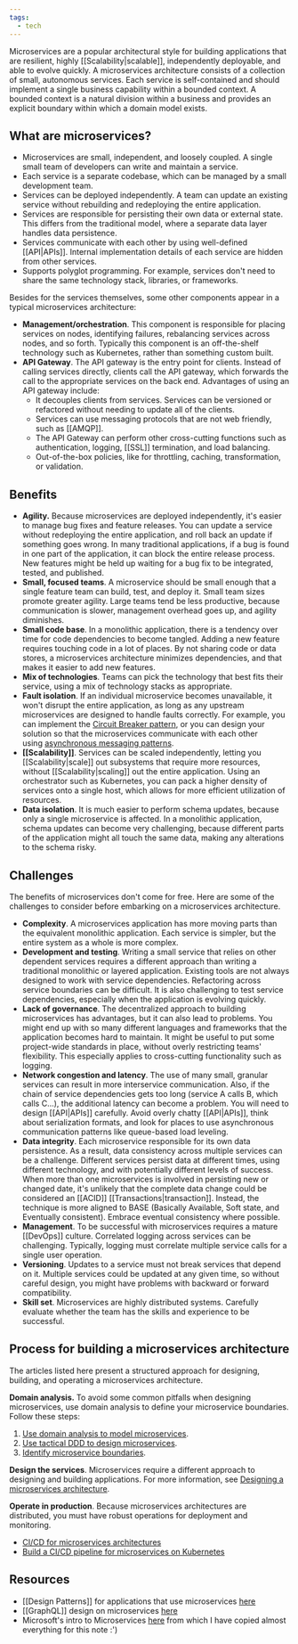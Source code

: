 ```yaml
---
tags:
  - tech
---
```

Microservices are a popular architectural style for building applications that are resilient, highly [[Scalability|scalable]], independently deployable, and able to evolve quickly. 
A microservices architecture consists of a collection of small, autonomous services. 
Each service is self-contained and should implement a single business capability within a bounded context. 
A bounded context is a natural division within a business and provides an explicit boundary within which a domain model exists.

## What are microservices?

- Microservices are small, independent, and loosely coupled. A single small team of developers can write and maintain a service.
- Each service is a separate codebase, which can be managed by a small development team.
- Services can be deployed independently. A team can update an existing service without rebuilding and redeploying the entire application.
- Services are responsible for persisting their own data or external state. This differs from the traditional model, where a separate data layer handles data persistence.
- Services communicate with each other by using well-defined [[API|APIs]]. Internal implementation details of each service are hidden from other services.
- Supports polyglot programming. For example, services don't need to share the same technology stack, libraries, or frameworks.

Besides for the services themselves, some other components appear in a typical microservices architecture:
- **Management/orchestration**. This component is responsible for placing services on nodes, identifying failures, rebalancing services across nodes, and so forth. Typically this component is an off-the-shelf technology such as Kubernetes, rather than something custom built.
- **API Gateway**. The API gateway is the entry point for clients. Instead of calling services directly, clients call the API gateway, which forwards the call to the appropriate services on the back end. Advantages of using an API gateway include:
	- It decouples clients from services. Services can be versioned or refactored without needing to update all of the clients.
	- Services can use messaging protocols that are not web friendly, such as [[AMQP]].
	- The API Gateway can perform other cross-cutting functions such as authentication, logging, [[SSL]] termination, and load balancing.
	- Out-of-the-box policies, like for throttling, caching, transformation, or validation.

## Benefits

- **Agility.** Because microservices are deployed independently, it's easier to manage bug fixes and feature releases. You can update a service without redeploying the entire application, and roll back an update if something goes wrong. In many traditional applications, if a bug is found in one part of the application, it can block the entire release process. New features might be held up waiting for a bug fix to be integrated, tested, and published.
- **Small, focused teams**. A microservice should be small enough that a single feature team can build, test, and deploy it. Small team sizes promote greater agility. Large teams tend be less productive, because communication is slower, management overhead goes up, and agility diminishes.
- **Small code base**. In a monolithic application, there is a tendency over time for code dependencies to become tangled. Adding a new feature requires touching code in a lot of places. By not sharing code or data stores, a microservices architecture minimizes dependencies, and that makes it easier to add new features.
- **Mix of technologies**. Teams can pick the technology that best fits their service, using a mix of technology stacks as appropriate.
- **Fault isolation**. If an individual microservice becomes unavailable, it won't disrupt the entire application, as long as any upstream microservices are designed to handle faults correctly. For example, you can implement the [Circuit Breaker pattern](https://learn.microsoft.com/en-us/azure/architecture/patterns/circuit-breaker), or you can design your solution so that the microservices communicate with each other using [asynchronous messaging patterns](https://learn.microsoft.com/en-us/dotnet/architecture/microservices/architect-microservice-container-applications/asynchronous-message-based-communication).
- **[[Scalability]]**. Services can be scaled independently, letting you [[Scalability|scale]] out subsystems that require more resources, without [[Scalability|scaling]] out the entire application. Using an orchestrator such as Kubernetes, you can pack a higher density of services onto a single host, which allows for more efficient utilization of resources.
- **Data isolation**. It is much easier to perform schema updates, because only a single microservice is affected. In a monolithic application, schema updates can become very challenging, because different parts of the application might all touch the same data, making any alterations to the schema risky.

## Challenges

The benefits of microservices don't come for free. Here are some of the challenges to consider before embarking on a microservices architecture.
- **Complexity**. A microservices application has more moving parts than the equivalent monolithic application. Each service is simpler, but the entire system as a whole is more complex.
- **Development and testing**. Writing a small service that relies on other dependent services requires a different approach than writing a traditional monolithic or layered application. Existing tools are not always designed to work with service dependencies. Refactoring across service boundaries can be difficult. It is also challenging to test service dependencies, especially when the application is evolving quickly.
- **Lack of governance**. The decentralized approach to building microservices has advantages, but it can also lead to problems. You might end up with so many different languages and frameworks that the application becomes hard to maintain. It might be useful to put some project-wide standards in place, without overly restricting teams' flexibility. This especially applies to cross-cutting functionality such as logging.
- **Network congestion and latency**. The use of many small, granular services can result in more interservice communication. Also, if the chain of service dependencies gets too long (service A calls B, which calls C...), the additional latency can become a problem. You will need to design [[API|APIs]] carefully. Avoid overly chatty [[API|APIs]], think about serialization formats, and look for places to use asynchronous communication patterns like queue-based load leveling.
- **Data integrity**. Each microservice responsible for its own data persistence. As a result, data consistency across multiple services can be a challenge. Different services persist data at different times, using different technology, and with potentially different levels of success. When more than one microservices is involved in persisting new or changed date, it's unlikely that the complete data change could be considered an [[ACID]] [[Transactions|transaction]]. Instead, the technique is more aligned to BASE (Basically Available, Soft state, and Eventually consistent). Embrace eventual consistency where possible.
- **Management**. To be successful with microservices requires a mature [[DevOps]] culture. Correlated logging across services can be challenging. Typically, logging must correlate multiple service calls for a single user operation.
- **Versioning**. Updates to a service must not break services that depend on it. Multiple services could be updated at any given time, so without careful design, you might have problems with backward or forward compatibility.
- **Skill set**. Microservices are highly distributed systems. Carefully evaluate whether the team has the skills and experience to be successful.

## Process for building a microservices architecture

The articles listed here present a structured approach for designing, building, and operating a microservices architecture.

**Domain analysis.** To avoid some common pitfalls when designing microservices, use domain analysis to define your microservice boundaries. Follow these steps:

1. [Use domain analysis to model microservices](https://learn.microsoft.com/en-us/azure/architecture/microservices/model/domain-analysis).
2. [Use tactical DDD to design microservices](https://learn.microsoft.com/en-us/azure/architecture/microservices/model/tactical-ddd).
3. [Identify microservice boundaries](https://learn.microsoft.com/en-us/azure/architecture/microservices/model/microservice-boundaries).

**Design the services**. Microservices require a different approach to designing and building applications. For more information, see [Designing a microservices architecture](https://learn.microsoft.com/en-us/azure/architecture/microservices/design/).

**Operate in production**. Because microservices architectures are distributed, you must have robust operations for deployment and monitoring.

- [CI/CD for microservices architectures](https://learn.microsoft.com/en-us/azure/architecture/microservices/ci-cd)
- [Build a CI/CD pipeline for microservices on Kubernetes](https://learn.microsoft.com/en-us/azure/architecture/microservices/ci-cd-kubernetes)

## Resources

- [[Design Patterns]] for applications that use microservices [here](https://medium.com/@madhukaudantha/microservice-architecture-and-design-patterns-for-microservices-e0e5013fd58a)
- [[GraphQL]] design on microservices [here](https://medium.com/@mena.meseha/practice-of-graphql-in-microservice-architecture-e8f2d698f93b)
-  Microsoft's intro to Microservices [here](https://learn.microsoft.com/en-us/azure/architecture/microservices/) from which I have copied almost everything for this note :')
